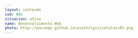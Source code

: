 ```yaml
---
layout: conteudo
cod: 001
situacion: ativo
name: Desenvolvimento Web
photo: http://pacceqx.github.io\assets\pic\celulas\01.png
---
```


